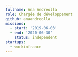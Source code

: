 ```yaml
---
fullname: Ana Andreolla
role: Chargée de développement
github: anaandreolla
missions:
  - start: '2019-06-03'
  - end: '2020-06-30'
    status: independent
startups:
  - workinfrance
---
```


